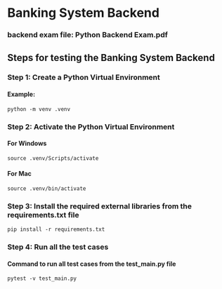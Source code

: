 # Banking System Backend

### backend exam file: Python Backend Exam.pdf


## Steps for testing the Banking System Backend


### Step 1: Create a Python Virtual Environment

#### Example:
``` python -m venv .venv ```


### Step 2: Activate the Python Virtual Environment

#### For Windows
``` source .venv/Scripts/activate ```

#### For Mac
``` source .venv/bin/activate ```


### Step 3: Install the required external libraries from the requirements.txt file

``` pip install -r requirements.txt ```


### Step 4: Run all the test cases

#### Command to run all test cases from the test_main.py file
``` pytest -v test_main.py ```
